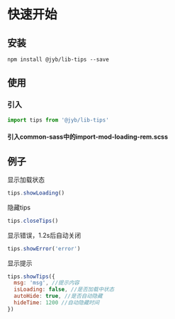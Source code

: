 # 快速开始

## 安装

```shell
npm install @jyb/lib-tips --save
```

## 使用

### 引入

```javascript
import tips from '@jyb/lib-tips'
```
#### 引入common-sass中的import-mod-loading-rem.scss

## 例子
显示加载状态
```javascript
tips.showLoading()
```

隐藏tips
```javascript
tips.closeTips()
```

显示错误，1.2s后自动关闭
```javascript
tips.showError('error')
```

显示提示
```javascript
tips.showTips({
  msg: 'msg', //提示内容
  isLoading: false, //是否加载中状态
  autoHide: true, //是否自动隐藏
  hideTime: 1200 //自动隐藏时间
})

```



